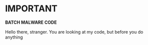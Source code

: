 # IMPORTANT
**BATCH MALWARE CODE**

Hello there, stranger. You are looking at my code, but before you do anything


